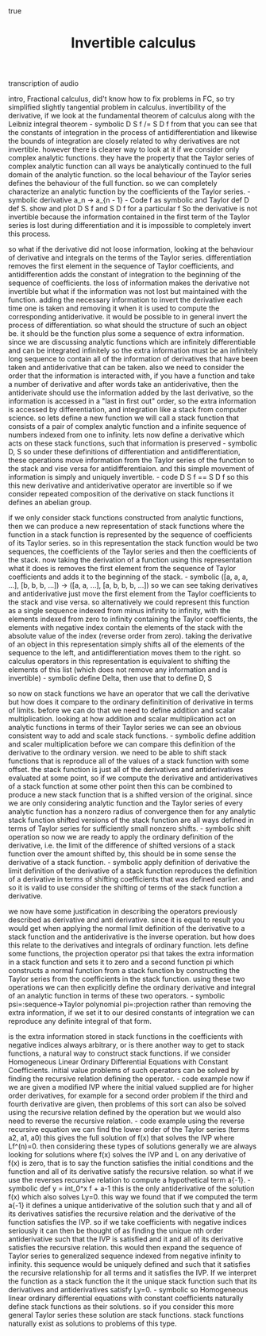 ﻿---
layout: post
title: "Invertible calculus"
tags: [Math, Calculus, Fractional-Calculus]
math: true
---

transcription of audio

intro, Fractional calculus, did't know how to fix problems in FC, so try simplified slightly tangential problem in calculus. invertibility of the derivative, if we look at the fundamental theorem of calculus along with the Leibniz integral theorem  - symbolic D S f /= S D f
from that you can see that the constants of integration in the process of antidifferentiation and likewise the bounds of integration are closely related to why derivatives are not invertible. however there is clearer way to look at it if we consider only complex analytic functions. they have the property that the Taylor series of complex analytic function can all ways be analytically continued to the full domain of the analytic function. so the local behaviour of the Taylor series defines the behaviour of the full function. so we can completely characterize an analytic function by the coefficients of the Taylor series. - symbolic derivative a_n -> a_{n - 1} - Code f as symbolic and Taylor def D def S. show and plot D S f and S D f for a particular f
So the derivative is not invertible because the information contained in the first term of the Taylor series is lost during differentiation and it is impossible to completely invert this process.

so what if the derivative did not loose information, looking at the behaviour of derivative and integrals on the terms of the Taylor series. differentiation removes the first element in the sequence of Taylor coefficients, and antidifferention adds the constant of integration to the beginning of the sequence of coefficients. the loss of information makes the derivative not invertible but what if the information was not lost but maintained with the function. adding the necessary information to invert the derivative each time one is taken and removing it when it is used to compute the corresponding antiderivative. it would be possible to in general invert the process of differentiation. so what should the structure of such an object be. it should be the function plus some a sequence of extra information. since we are discussing analytic functions which are infinitely differentiable and can be integrated infinitely so the extra information must be an infinitely long sequence to contain all of the information of derivatives that have been taken and antiderivative that can be taken. also we need to consider the order that the information is interacted with, if you have a function and take a number of derivative and after words take an antiderivative, then the antiderivate should use the information added by the last derivative, so the information is accessed in a "last in first out" order, so the extra information is accessed by differentiation, and integration like a stack from computer science. so lets define a new function we will call a stack function that consists of a pair of complex analytic function and a infinite sequence of numbers indexed from one to infinity. lets now define a derivative which acts on these stack functions, such that information is preserved - symbolic D, S
so under these definitions of differentiation and antidifferentiation, these operations move information from the Taylor series of the function to the stack and vise versa for antidifferentiaion. and this simple movement of information is simply and uniquely invertible.  - code D S f == S D f
so this  this new derivative and antiderivative operator are invertible so if we consider repeated composition of the derivative on stack functions it defines an abelian group.



if we only consider stack functions constructed from analytic functions, then we can produce a new representation of stack functions where the function in a stack function is represented by the sequence of coefficients of its Taylor series. so in this representation the stack function would be two sequences, the coefficients of the Taylor series and then the coefficients of the stack. now taking the derivation of a function using this representation what it does is removes the first element from the sequence of Taylor coefficients and adds it to the beginning of the stack. - symbolic ([a, a, a, ...], [b, b, b, ...]) -> ([a, a, ...], [a, b, b, b, ...])
so we can see taking derivatives and antiderivative just move the first element from the Taylor coefficients to the stack and vise versa. so alternatively we could represent this function as a single sequence indexed from minus infinity to infinity, with the elements indexed from zero to infinity containing the Taylor coefficients, the elements with negative index contain the elements of the stack with the absolute value of the index (reverse order from zero). taking the derivative of an object in this representation simply shifts all of the elements of the sequence to the left, and antidifferentiation moves them to the right. so calculus operators in this representation is equivalent to shifting the elements of this list (which does not remove any information and is invertible)  - symbolic define Delta, then use that to define D, S


so now on stack functions we have an operator that we call the derivative but how does it compare to the ordinary definitinition of derivative in terms of limits. before we can do that we need to define addition and scalar multiplication. looking at how addition and scalar multiplication act on analytic functions in terms of their Taylor series we can see an obvious consistent way to add and scale stack functions. - symbolic define addition and scaler multiplication
before we can compare this definition of the derivative to the ordinary version. we need to be able to shift stack functions that is reproduce all of the values of a stack function with some offset. the stack function is just all of the derivatives and antiderivatives evaluated at some point, so if we compute the derivative and antiderivatives of a stack function at some other point then this can be combined to produce a new stack function that is a shifted version of the original. since we are only considering analytic function and the Taylor series of every analytic function has a nonzero radius of convergence then for any analytic stack function shifted versions of the stack function are all ways defined in terms of Taylor series for sufficiently small nonzero shifts. - symbolic shift operation
so now we are ready to apply the ordinary definition of the derivative, i.e. the limit of the difference of shifted versions of a stack function over the amount shifted by, this should be in some sense the derivative of a stack function. - symbolic apply definition of derivative
the limit definition of the derivative of a stack function reproduces the definition of a derivative in terms of shifting coefficients that was defined earlier. and so it is valid to use consider the shifting of terms of the stack function a derivative.


we now have some justification in describing the operators previously described as derivative and anti derivative. since it is equal to result you would get when applying the normal limit definition of the derivative to a stack function and the antiderivative is the inverse operation. but how does this relate to the derivatives and integrals of ordinary function. lets define some functions, the projection operator psi that takes the extra information in a stack function and sets it to zero and a second function pi which constructs a normal function from a stack function by constructing the Taylor series from the coefficients in the stack function. using these two operations we can then explicitly define the ordinary derivative and integral of an analytic function in terms of these two operators. - symbolic psi=:sequence->Taylor polynomial pi=:projection
rather than removing the extra information, if we set it to our desired constants of integration we can reproduce any definite integral of that form.



is the extra information stored in stack functions in the coefficients with negative indices always arbitrary, or is there another way to get to stack functions, a natural way to construct stack functions. if we consider Homogeneous Linear Ordinary Differential Equations with Constant Coefficients. initial value problems of such operators can be solved by finding the recursive relation defining the operator.  - code example
now if we are given a modified IVP where the initial valued supplied are for higher order derivatives, for example for a second order problem if the third and fourth derivative are given, then problems of this sort can also be solved using the recursive relation defined by the operation but we would also need to reverse the recursive relation. - code example
using the reverse recursive equation we can find the lower order of the Taylor series (terms a2, a1, a0) this gives the full solution of f(x) that solves the IVP where Lf^(n)=0. then considering these types of solutions generally we are always looking for solutions where f(x) solves the IVP and L on any derivative of f(x) is zero, that is to say the function satisfies the initial conditions and the function and all of its derivative satisfy the recursive relation. so what if we use the reverses recursive relation to compute a hypothetical term a{-1}. - symbolic def y = int_0^x f + a-1 this is the only antiderivative of the solution f(x) which also solves Ly=0. this way we found that if we computed the term a{-1} it defines a unique antiderivative of the solution such that y and all of its derivatives satisfies the recursive relation and the derivative of the function satisfies the IVP. so if we take coefficients with negative indices seriously it can then be thought of as finding the unique nth order antiderivative such that the IVP is satisfied and it and all of its derivative satisfies the recursive relation. this would then expand the sequence of Taylor series to generalized sequence indexed from negative infinity to infinity. this sequence would be uniquely defined and such that it satisfies the recursive relationship for all terms and it satisfies the IVP. If we interpret the function as a stack function the it the unique stack function such that its derivatives and antiderivatives satisfy Ly=0. - symbolic
so Homogeneous linear ordinary differential equations with constant coefficients naturally define stack functions as their solutions. so if you consider this more general Taylor series these solution are stack functions. stack functions naturally exist as solutions to problems of this type.
